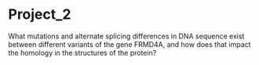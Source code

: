 # Project_2
What mutations and alternate splicing differences in DNA sequence exist between different variants of the gene FRMD4A, and how does that impact the homology in the structures of the protein?
